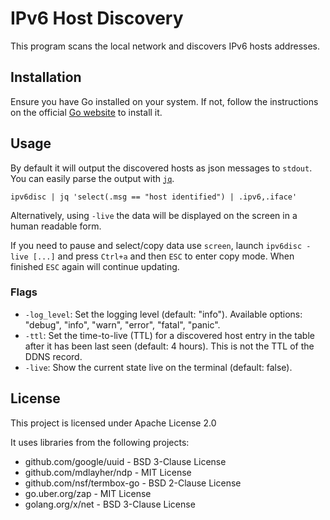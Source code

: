 # IPv6 Host Discovery

This program scans the local network and discovers IPv6 hosts addresses.

## Installation

Ensure you have Go installed on your system. If not, follow the instructions on the official [Go website](https://golang.org/doc/install) to install it.

## Usage

By default it will output the discovered hosts as json messages to `stdout`. You can easily parse the output with [`jq`](https://stedolan.github.io/jq/).
```
ipv6disc | jq 'select(.msg == "host identified") | .ipv6,.iface'
```

Alternatively, using `-live` the data will be displayed on the screen in a human readable form.

If you need to pause and select/copy data use `screen`, launch `ipv6disc -live [...]` and press `Ctrl+a` and then `ESC` to enter copy mode. When finished `ESC` again will continue updating.

### Flags

- `-log_level`: Set the logging level (default: "info"). Available options: "debug", "info", "warn", "error", "fatal", "panic".
- `-ttl`: Set the time-to-live (TTL) for a discovered host entry in the table after it has been last seen (default: 4 hours). This is not the TTL of the DDNS record.
- `-live`: Show the current state live on the terminal (default: false).

## License

This project is licensed under Apache License 2.0 

It uses libraries from the following projects:
- github.com/google/uuid - BSD 3-Clause License
- github.com/mdlayher/ndp - MIT License
- github.com/nsf/termbox-go - BSD 2-Clause License
- go.uber.org/zap - MIT License
- golang.org/x/net - BSD 3-Clause License
